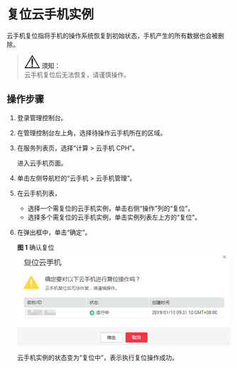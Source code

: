 # 复位云手机实例<a name="cph_ug_0008"></a>

云手机复位指将手机的操作系统恢复到初始状态，手机产生的所有数据也会被删除。

>![](public_sys-resources/icon-notice.gif) **须知：**   
>云手机复位后无法恢复，请谨慎操作。  

## 操作步骤<a name="section18904164395319"></a>

1.  登录管理控制台。
2.  在管理控制台左上角，选择待操作云手机所在的区域。
3.  在服务列表页，选择“计算 \> 云手机 CPH”。

    进入云手机页面。

4.  单击左侧导航栏的“云手机 \> 云手机管理”。
5.  在云手机列表，
    -   选择一个需复位的云手机实例，单击右侧“操作”列的“复位”。
    -   选择多个需复位的云手机实例，单击实例列表左上方的“复位”。

6.  在弹出框中，单击“确定”。

    **图 1**  确认复位<a name="fig64500472710"></a>  
    ![](figures/确认复位.png "确认复位")

    云手机实例的状态变为“复位中”，表示执行复位操作成功。


